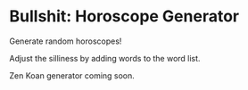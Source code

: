 Bullshit: Horoscope Generator
=============================

Generate random horoscopes!

Adjust the silliness by adding words to the word list.

Zen Koan generator coming soon.
